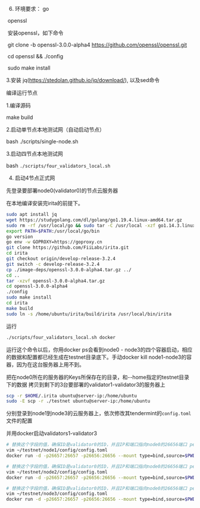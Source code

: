 6. 环境要求：
go

​       openssl



​	安装openssl，如下命令

​     git clone -b openssl-3.0.0-alpha4 https://github.com/openssl/openssl.git

​      cd openssl && ./config



​      sudo make install



3.安装 jq(https://stedolan.github.io/jq/download/), 以及sed命令



编译运行节点



1.编译源码



make build



2.启动单节点本地测试网（自动启动节点）



bash ./scripts/single-node.sh



3.启动四节点本地测试网


bash `./scripts/four_validators_local.sh`

4.  启动4节点正式网

先登录要部署node0(validator0)的节点云服务器

在本地编译安装完irita的前提下。

```bash
sudo apt install jq
wget https://studygolang.com/dl/golang/go1.19.4.linux-amd64.tar.gz
sudo rm -rf /usr/local/go && sudo tar -C /usr/local -xzf go1.14.3.linux-amd64.tar.gz
export PATH=$PATH:/usr/local/go/bin
go version
go env -w GOPROXY=https://goproxy.cn
git clone https://github.com/FiiLabs/irita.git 
cd irita
git checkout origin/develop-release-3.2.4
git switch -c develop-release-3.2.4
cp ./image-deps/openssl-3.0.0-alpha4.tar.gz ../
cd ..
tar -xzvf openssl-3.0.0-alpha4.tar.gz
cd openssl-3.0.0-alpha4
./config
sudo make install
cd irita
make build
sudo ln -s /home/ubuntu/irita/build/irita /usr/local/bin/irita
```

运行

```bash
./scripts/four_validators_local.sh docker
```

运行这个命令以后，你用docker ps会看到node0 - node3的四个容器启动，相应的数据和配置都已经生成在testnet目录底下。手动docker kill node1-node3的容器，因为在这台服务器上用不到。

把在node0所在的服务器的Keys所保存在的目录，和--home指定的testnet目录下的数据 拷贝到剩下的3台要部署的validator1-validator3的服务器上

```bash
scp -r $HOME/.irita ubuntu@server-ip:/home/ubuntu
sudo -E scp -r ./testnet ubuntu@server-ip:/home/ubuntu
```

分别登录到node1到node3的云服务器上，依次修改其tendermint的`config.toml`文件的配置

并用docker启动validators1-validator3

```bash
# 替换这个字段的值，确保ID是validator0的ID，并且IP和端口指向node0的26656端口 persistent_peers = "102ef69152b239e1c9cbb08bcdf2c71c63d220f7@1.14.72.3:26656"
vim ~/testnet/node1/config/config.toml
docker run -d -p26657:26657 -p26656:26656 --mount type=bind,source=$PWD/testnet,target=/home --mount type=bind,source=$HOME/.irita,target=/root/.irita --name "node1" mathxh/fiilabs irita start --pruning=nothing --home=/home/node1 --rpc.laddr=tcp://0.0.0.0:26657 --p2p.laddr=tcp://0.0.0.0:26656

# 替换这个字段的值，确保ID是validator0的ID，并且IP和端口指向node0的26656端口 persistent_peers = "102ef69152b239e1c9cbb08bcdf2c71c63d220f7@1.14.72.3:26656"
vim ~/testnet/node2/config/config.toml
docker run -d -p26657:26657 -p26656:26656 --mount type=bind,source=$PWD/testnet,target=/home --mount type=bind,source=$HOME/.irita,target=/root/.irita --name "node2" mathxh/fiilabs irita start --pruning=nothing --home=/home/node2 --rpc.laddr=tcp://0.0.0.0:26657 --p2p.laddr=tcp://0.0.0.0:26656

# 替换这个字段的值，确保ID是validator0的ID，并且IP和端口指向node0的26656端口 persistent_peers = "102ef69152b239e1c9cbb08bcdf2c71c63d220f7@1.14.72.3:26656"
vim ~/testnet/node3/config/config.toml
docker run -d -p26657:26657 -p26656:26656 --mount type=bind,source=$PWD/testnet,target=/home --mount type=bind,source=$HOME/.irita,target=/root/.irita --name "node3" mathxh/fiilabs irita start --pruning=nothing --home=/home/node3 --rpc.laddr=tcp://0.0.0.0:26657 --p2p.laddr=tcp://0.0.0.0:26656
```



